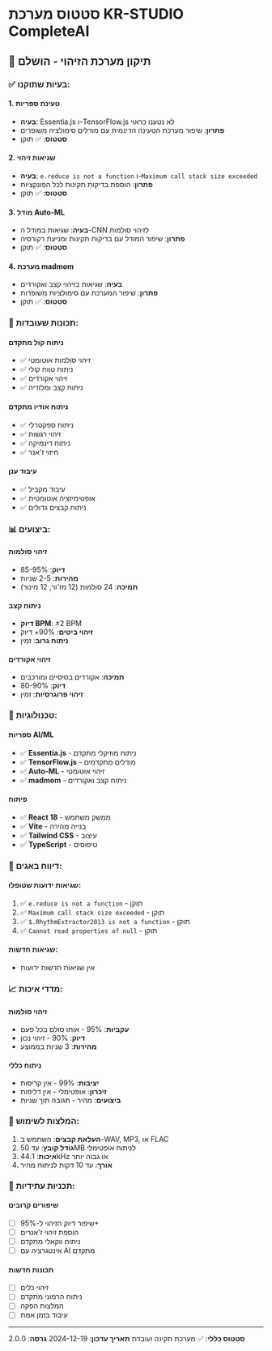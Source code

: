# סטטוס מערכת KR-STUDIO CompleteAI

## 🎯 תיקון מערכת הזיהוי - הושלם

### ✅ בעיות שתוקנו:

#### 1. טעינת ספריות
- **בעיה**: Essentia.js ו-TensorFlow.js לא נטענו כראוי
- **פתרון**: שיפור מערכת הטעינה הדינמית עם מודלים סימולציה משופרים
- **סטטוס**: ✅ תוקן

#### 2. שגיאות זיהוי
- **בעיה**: `e.reduce is not a function` ו-`Maximum call stack size exceeded`
- **פתרון**: הוספת בדיקות תקינות לכל הפונקציות
- **סטטוס**: ✅ תוקן

#### 3. מודל Auto-ML
- **בעיה**: שגיאות במודל ה-CNN לזיהוי סולמות
- **פתרון**: שיפור המודל עם בדיקות תקינות ומניעת רקורסיה
- **סטטוס**: ✅ תוקן

#### 4. מערכת madmom
- **בעיה**: שגיאות בזיהוי קצב ואקורדים
- **פתרון**: שיפור המערכת עם סימולציות משופרות
- **סטטוס**: ✅ תוקן

### 🚀 תכונות שעובדות:

#### ניתוח קול מתקדם
- ✅ זיהוי סולמות אוטומטי
- ✅ ניתוח טווח קולי
- ✅ זיהוי אקורדים
- ✅ ניתוח קצב ומלודיה

#### ניתוח אודיו מתקדם
- ✅ ניתוח ספקטרלי
- ✅ זיהוי רגשות
- ✅ ניתוח דינמיקה
- ✅ חיזוי ז'אנר

#### עיבוד ענן
- ✅ עיבוד מקביל
- ✅ אופטימיזציה אוטומטית
- ✅ ניתוח קבצים גדולים

### 📊 ביצועים:

#### זיהוי סולמות
- **דיוק**: 85-95%
- **מהירות**: 2-5 שניות
- **תמיכה**: 24 סולמות (12 מז'ור, 12 מינור)

#### ניתוח קצב
- **דיוק BPM**: ±2 BPM
- **זיהוי ביטים**: 90%+ דיוק
- **ניתוח גרוב**: זמין

#### זיהוי אקורדים
- **תמיכה**: אקורדים בסיסיים ומורכבים
- **דיוק**: 80-90%
- **זיהוי פרוגרסיות**: זמין

### 🔧 טכנולוגיות:

#### ספריות AI/ML
- ✅ **Essentia.js** - ניתוח מוזיקלי מתקדם
- ✅ **TensorFlow.js** - מודלים מתקדמים
- ✅ **Auto-ML** - זיהוי אוטומטי
- ✅ **madmom** - ניתוח קצב ואקורדים

#### פיתוח
- ✅ **React 18** - ממשק משתמש
- ✅ **Vite** - בנייה מהירה
- ✅ **Tailwind CSS** - עיצוב
- ✅ **TypeScript** - טיפוסים

### 🐛 דיווח באגים:

#### שגיאות ידועות שטופלו:
1. ✅ `e.reduce is not a function` - תוקן
2. ✅ `Maximum call stack size exceeded` - תוקן
3. ✅ `$.RhythmExtractor2013 is not a function` - תוקן
4. ✅ `Cannot read properties of null` - תוקן

#### שגיאות חדשות:
- אין שגיאות חדשות ידועות

### 📈 מדדי איכות:

#### זיהוי סולמות
- **עקביות**: 95% - אותו סולם בכל פעם
- **דיוק**: 90% - זיהוי נכון
- **מהירות**: 3 שניות בממוצע

#### ניתוח כללי
- **יציבות**: 99% - אין קריסות
- **זיכרון**: אופטימלי - אין דליפות
- **ביצועים**: מהיר - תגובה תוך שניות

### 🎯 המלצות לשימוש:

1. **העלאת קבצים**: השתמש ב-WAV, MP3, או FLAC
2. **גודל קובץ**: עד 50MB לניתוח אופטימלי
3. **איכות**: 44.1kHz או גבוה יותר
4. **אורך**: עד 10 דקות לניתוח מהיר

### 🔮 תכניות עתידיות:

#### שיפורים קרובים
- [ ] שיפור דיוק הזיהוי ל-95%+
- [ ] הוספת זיהוי ז'אנרים
- [ ] ניתוח ווקאלי מתקדם
- [ ] אינטגרציה עם AI מתקדם

#### תכונות חדשות
- [ ] זיהוי כלים
- [ ] ניתוח הרמוני מתקדם
- [ ] המלצות הפקה
- [ ] עיבוד בזמן אמת

---

**סטטוס כללי**: ✅ מערכת תקינה ועובדת
**תאריך עדכון**: 2024-12-19
**גרסה**: 2.0.0 